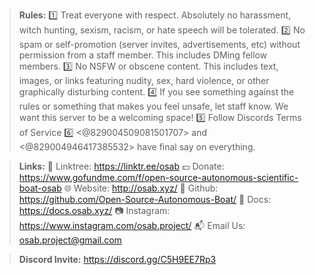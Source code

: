> **Rules:**
> :one: Treat everyone with respect. Absolutely no harassment, witch hunting, sexism, racism, or hate speech will be tolerated.
> :two: No spam or self-promotion (server invites, advertisements, etc) without permission from a staff member. This includes DMing fellow members.
> :three: No NSFW or obscene content. This includes text, images, or links featuring nudity, sex, hard violence, or other graphically disturbing content.
> :four: If you see something against the rules or something that makes you feel unsafe, let staff know. We want this server to be a welcoming space!
> :five: Follow Discords Terms of Service
> :six: <@829004509081501707> and <@829004946417385532> have final say on everything.

> **Links:**
> :evergreen_tree: Linktree: https://linktr.ee/osab
> :dollar: Donate: https://www.gofundme.com/f/open-source-autonomous-scientific-boat-osab
> :globe_with_meridians: Website: http://osab.xyz/
> :bookmark: Github: https://github.com/Open-Source-Autonomous-Boat/
> :bookmark_tabs: Docs: https://docs.osab.xyz/
> :camera: Instagram: https://www.instagram.com/osab.project/
> :mailbox_with_mail: Email Us: osab.project@gmail.com

> **Discord Invite:**
> https://discord.gg/C5H9EE7Rp3
